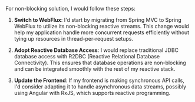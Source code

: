 For non-blocking solution, I would follow these steps:

1. **Switch to WebFlux**: I'd start by migrating from Spring MVC to Spring WebFlux to utilize its non-blocking reactive streams. This change would help my application handle more concurrent requests efficiently without tying up resources in thread-per-request setups.

2. **Adopt Reactive Database Access**: I would replace traditional JDBC database access with R2DBC (Reactive Relational Database Connectivity). This ensures that database operations are non-blocking and can be integrated smoothly with the rest of my reactive stack.

3. **Update the Frontend**: If my frontend is making synchronous API calls, I'd consider adapting it to handle asynchronous data streams, possibly using Angular with RxJS, which supports reactive programming.

